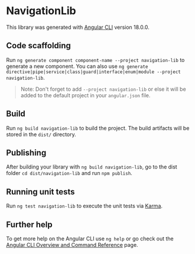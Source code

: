 # NavigationLib

This library was generated with [Angular CLI](https://github.com/angular/angular-cli) version 18.0.0.

## Code scaffolding

Run `ng generate component component-name --project navigation-lib` to generate a new component. You can also use `ng generate directive|pipe|service|class|guard|interface|enum|module --project navigation-lib`.
> Note: Don't forget to add `--project navigation-lib` or else it will be added to the default project in your `angular.json` file. 

## Build

Run `ng build navigation-lib` to build the project. The build artifacts will be stored in the `dist/` directory.

## Publishing

After building your library with `ng build navigation-lib`, go to the dist folder `cd dist/navigation-lib` and run `npm publish`.

## Running unit tests

Run `ng test navigation-lib` to execute the unit tests via [Karma](https://karma-runner.github.io).

## Further help

To get more help on the Angular CLI use `ng help` or go check out the [Angular CLI Overview and Command Reference](https://angular.dev/tools/cli) page.
